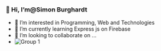 
### 👋 Hi, I’m@Simon Burghardt
- 👀 I’m interested in Programming, Web and Technologies
- 🌱 I’m currently learning Express js on Firebase
- 💞️ I’m looking to collaborate on ...
-  ![Group 1](https://user-images.githubusercontent.com/76205135/117673028-b0945580-b1aa-11eb-9bde-e7e0eaf22937.png)


<!---
Semburg/Semburg is a ✨ special ✨ repository because its `README.md` (this file) appears on your GitHub profile.
You can click the Preview link to take a look at your changes.
--->
